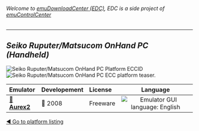 ###### Welcome to [emuDownloadCenter (EDC)](https://github.com/PhoenixInteractiveNL/emuDownloadCenter/wiki/), EDC is a side project of [emuControlCenter](https://github.com/PhoenixInteractiveNL/emuControlCenter/wiki/)
***
## _Seiko Ruputer/Matsucom OnHand PC (Handheld)_
![](https://raw.githubusercontent.com/wiki/PhoenixInteractiveNL/emuDownloadCenter/images_platform/ecc_onhandpc_cell.png "Seiko Ruputer/Matsucom OnHand PC Platform ECCID")
![](https://raw.githubusercontent.com/wiki/PhoenixInteractiveNL/emuDownloadCenter/images_platform/ecc_onhandpc_teaser.png "Seiko Ruputer/Matsucom OnHand PC ECC platform teaser.")

| Emulator | Developement | License | Language |
|:---------|:-------------|:--------|:--------:|
| [:file_folder: **Aurex2**](https://github.com/PhoenixInteractiveNL/emuDownloadCenter/wiki/Emulator-aurex2#menu) | :red_circle: 2008 | Freeware | ![](https://raw.githubusercontent.com/wiki/PhoenixInteractiveNL/emuDownloadCenter/images_flags/icon_flag_EN_24.png "Emulator GUI language: English") |

[:arrow_backward: Go to platform listing](https://github.com/PhoenixInteractiveNL/emuDownloadCenter/wiki/EDC-Platform-List)
